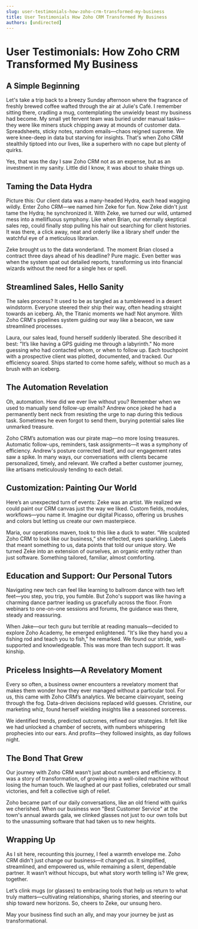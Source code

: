 ```yaml
---
slug: user-testimonials-how-zoho-crm-transformed-my-business
title: User Testimonials How Zoho CRM Transformed My Business
authors: [undirected]
---
```


# User Testimonials: How Zoho CRM Transformed My Business

## A Simple Beginning

Let's take a trip back to a breezy Sunday afternoon where the fragrance of freshly brewed coffee wafted through the air at Julie's Café. I remember sitting there, cradling a mug, contemplating the unwieldy beast my business had become. My small yet fervent team was buried under manual tasks—they were like miners stuck chipping away at mounds of customer data. Spreadsheets, sticky notes, random emails—chaos reigned supreme. We were knee-deep in data but starving for insights. That's when Zoho CRM stealthily tiptoed into our lives, like a superhero with no cape but plenty of quirks.

Yes, that was the day I saw Zoho CRM not as an expense, but as an investment in my sanity. Little did I know, it was about to shake things up.

## Taming the Data Hydra

Picture this: Our client data was a many-headed Hydra, each head wagging wildly. Enter Zoho CRM—we named him Zeke for fun. Now Zeke didn't just tame the Hydra; he synchronized it. With Zeke, we turned our wild, untamed mess into a mellifluous symphony. Like when Brian, our eternally skeptical sales rep, could finally stop pulling his hair out searching for client histories. It was there, a click away, neat and orderly like a library shelf under the watchful eye of a meticulous librarian. 

Zeke brought us to the data wonderland. The moment Brian closed a contract three days ahead of his deadline? Pure magic. Even better was when the system spat out detailed reports, transforming us into financial wizards without the need for a single hex or spell.

## Streamlined Sales, Hello Sanity

The sales process? It used to be as tangled as a tumbleweed in a desert windstorm. Everyone steered their ship their way, often heading straight towards an iceberg. Ah, the Titanic moments we had! Not anymore. With Zoho CRM's pipelines system guiding our way like a beacon, we saw streamlined processes.

Laura, our sales lead, found herself suddenly liberated. She described it best: "It’s like having a GPS guiding me through a labyrinth." No more guessing who had contacted whom, or when to follow up. Each touchpoint with a prospective client was plotted, documented, and tracked. Our efficiency soared. Ships started to come home safely, without so much as a brush with an iceberg. 

## The Automation Revelation

Oh, automation. How did we ever live without you? Remember when we used to manually send follow-up emails? Andrew once joked he had a permanently bent neck from resisting the urge to nap during this tedious task. Sometimes he even forgot to send them, burying potential sales like unmarked treasure.

Zoho CRM’s automation was our pirate map—no more losing treasures. Automatic follow-ups, reminders, task assignments—it was a symphony of efficiency. Andrew's posture corrected itself, and our engagement rates saw a spike. In many ways, our conversations with clients became personalized, timely, and relevant. We crafted a better customer journey, like artisans meticulously tending to each detail.

## Customization: Painting Our World

Here’s an unexpected turn of events: Zeke was an artist. We realized we could paint our CRM canvas just the way we liked. Custom fields, modules, workflows—you name it. Imagine our digital Picasso, offering us brushes and colors but letting us create our own masterpiece.

Maria, our operations maven, took to this like a duck to water. “We sculpted Zoho CRM to look like our business,” she reflected, eyes sparkling. Labels that meant something to us, data points that told our unique story. We turned Zeke into an extension of ourselves, an organic entity rather than just software. Something tailored, familiar, almost comforting.

## Education and Support: Our Personal Tutors

Navigating new tech can feel like learning to ballroom dance with two left feet—you step, you trip, you fumble. But Zoho's support was like having a charming dance partner leading us gracefully across the floor. From webinars to one-on-one sessions and forums, the guidance was there, steady and reassuring.

When Jake—our tech guru but terrible at reading manuals—decided to explore Zoho Academy, he emerged enlightened. "It's like they hand you a fishing rod and teach you to fish," he remarked. We found our stride, well-supported and knowledgeable. This was more than tech support. It was kinship.

## Priceless Insights—A Revelatory Moment

Every so often, a business owner encounters a revelatory moment that makes them wonder how they ever managed without a particular tool. For us, this came with Zoho CRM’s analytics. We became clairvoyant, seeing through the fog. Data-driven decisions replaced wild guesses. Christine, our marketing whiz, found herself wielding insights like a seasoned sorceress.

We identified trends, predicted outcomes, refined our strategies. It felt like we had unlocked a chamber of secrets, with numbers whispering prophecies into our ears. And profits—they followed insights, as day follows night.

## The Bond That Grew

Our journey with Zoho CRM wasn’t just about numbers and efficiency. It was a story of transformation, of growing into a well-oiled machine without losing the human touch. We laughed at our past follies, celebrated our small victories, and felt a collective sigh of relief.

Zoho became part of our daily conversations, like an old friend with quirks we cherished. When our business won "Best Customer Service" at the town's annual awards gala, we clinked glasses not just to our own toils but to the unassuming software that had taken us to new heights.

## Wrapping Up

As I sit here, recounting this journey, I feel a warmth envelope me. Zoho CRM didn't just change our business—it changed us. It simplified, streamlined, and empowered us, while remaining a silent, dependable partner. It wasn’t without hiccups, but what story worth telling is? We grew, together.

Let’s clink mugs (or glasses) to embracing tools that help us return to what truly matters—cultivating relationships, sharing stories, and steering our ship toward new horizons. So, cheers to Zeke, our unsung hero.

May your business find such an ally, and may your journey be just as transformational.